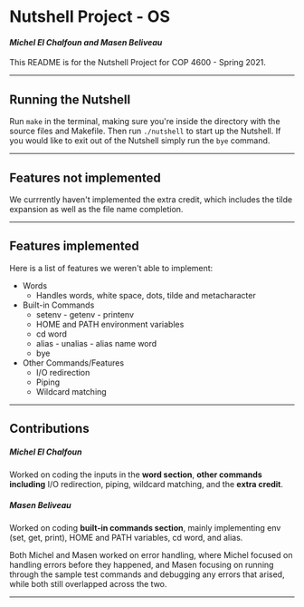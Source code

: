 # Nutshell Project - OS
#### _Michel El Chalfoun and Masen Beliveau_
This README is for the Nutshell Project for COP 4600 - Spring 2021.
***
## Running the Nutshell
Run `make` in the terminal, making sure you're inside the directory with the source files and Makefile. Then run `./nutshell` to start up the Nutshell. If you would like to exit out of the Nutshell simply run the `bye` command.
***
## Features not implemented
We currrently haven't implemented the extra credit, which includes the tilde expansion as well as the file name completion.
***
## Features implemented
Here is a list of features we weren't able to implement:
- Words
  - Handles words, white space, dots, tilde and metacharacter
- Built-in Commands
  - setenv - getenv - printenv
  - HOME and PATH environment variables
  - cd word
  - alias - unalias - alias name word
  - bye
- Other Commands/Features
    - I/O redirection
    - Piping
    - Wildcard matching
***
## Contributions
##### Michel El Chalfoun
Worked on coding the inputs in the **word section**, **other commands including** I/O redirection, piping, wildcard matching, and the **extra credit**. 

##### Masen Beliveau
Worked on coding **built-in commands section**, mainly implementing env (set, get, print), HOME and PATH variables, cd word, and alias.

Both Michel and Masen worked on error handling, where Michel focused on handling errors before they happened, and Masen focusing on running through the sample test commands and debugging any errors that arised, while both still overlapped across the two.

***

